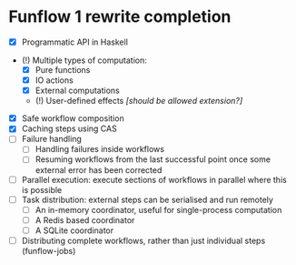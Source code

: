 # Funflow 1 rewrite completion

- [x] Programmatic API in Haskell
- (!) Multiple types of computation:
  - [x] Pure functions
  - [x] IO actions
  - [x] External computations
  - (!) User-defined effects _[should be allowed extension?]_
- [x] Safe workflow composition
- [x] Caching steps using CAS
- [ ] Failure handling
  - [ ] Handling failures inside workflows
  - [ ] Resuming workflows from the last successful point once some external error has been corrected
- [ ] Parallel execution: execute sections of workflows in parallel where this is possible
- [ ] Task distribution: external steps can be serialised and run remotely
  - [ ] An in-memory coordinator, useful for single-process computation
  - [ ] A Redis based coordinator
  - [ ] A SQLite coordinator
- [ ] Distributing complete workflows, rather than just individual steps (funflow-jobs)
